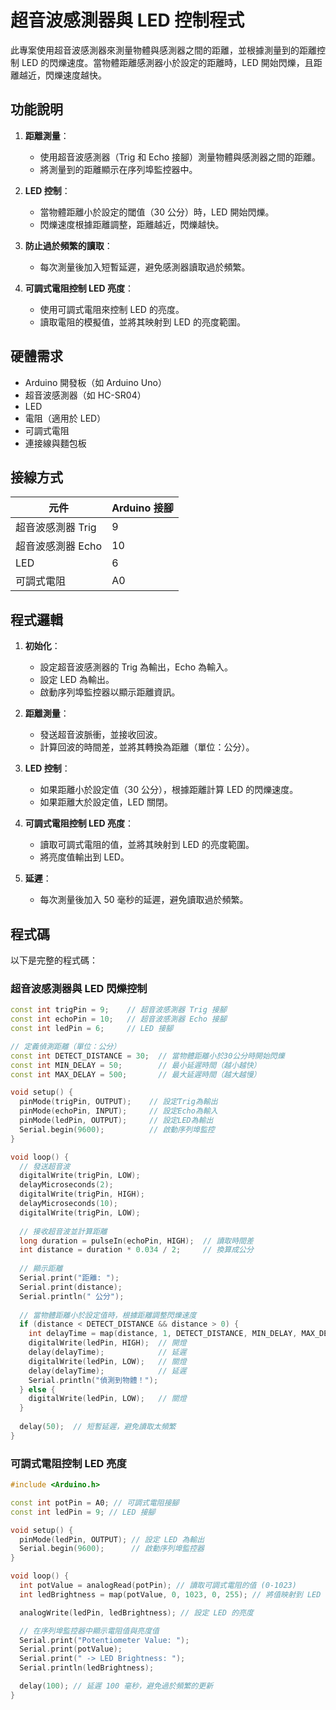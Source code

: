 # 超音波感測器與 LED 控制程式

此專案使用超音波感測器來測量物體與感測器之間的距離，並根據測量到的距離控制 LED 的閃爍速度。當物體距離感測器小於設定的距離時，LED 開始閃爍，且距離越近，閃爍速度越快。

## 功能說明

1. **距離測量**：
   - 使用超音波感測器（Trig 和 Echo 接腳）測量物體與感測器之間的距離。
   - 將測量到的距離顯示在序列埠監控器中。

2. **LED 控制**：
   - 當物體距離小於設定的閾值（30 公分）時，LED 開始閃爍。
   - 閃爍速度根據距離調整，距離越近，閃爍越快。

3. **防止過於頻繁的讀取**：
   - 每次測量後加入短暫延遲，避免感測器讀取過於頻繁。

4. **可調式電阻控制 LED 亮度**：
   - 使用可調式電阻來控制 LED 的亮度。
   - 讀取電阻的模擬值，並將其映射到 LED 的亮度範圍。

## 硬體需求

- Arduino 開發板（如 Arduino Uno）
- 超音波感測器（如 HC-SR04）
- LED
- 電阻（適用於 LED）
- 可調式電阻
- 連接線與麵包板

## 接線方式

| 元件          | Arduino 接腳 |
|---------------|--------------|
| 超音波感測器 Trig | 9            |
| 超音波感測器 Echo | 10           |
| LED           | 6            |
| 可調式電阻     | A0           |

## 程式邏輯

1. **初始化**：
   - 設定超音波感測器的 Trig 為輸出，Echo 為輸入。
   - 設定 LED 為輸出。
   - 啟動序列埠監控器以顯示距離資訊。

2. **距離測量**：
   - 發送超音波脈衝，並接收回波。
   - 計算回波的時間差，並將其轉換為距離（單位：公分）。

3. **LED 控制**：
   - 如果距離小於設定值（30 公分），根據距離計算 LED 的閃爍速度。
   - 如果距離大於設定值，LED 關閉。

4. **可調式電阻控制 LED 亮度**：
   - 讀取可調式電阻的值，並將其映射到 LED 的亮度範圍。
   - 將亮度值輸出到 LED。

5. **延遲**：
   - 每次測量後加入 50 毫秒的延遲，避免讀取過於頻繁。

## 程式碼

以下是完整的程式碼：

### 超音波感測器與 LED 閃爍控制

```cpp
const int trigPin = 9;    // 超音波感測器 Trig 接腳
const int echoPin = 10;   // 超音波感測器 Echo 接腳
const int ledPin = 6;     // LED 接腳

// 定義偵測距離（單位：公分）
const int DETECT_DISTANCE = 30;  // 當物體距離小於30公分時開始閃爍
const int MIN_DELAY = 50;        // 最小延遲時間（越小越快）
const int MAX_DELAY = 500;       // 最大延遲時間（越大越慢）

void setup() {
  pinMode(trigPin, OUTPUT);    // 設定Trig為輸出
  pinMode(echoPin, INPUT);     // 設定Echo為輸入
  pinMode(ledPin, OUTPUT);     // 設定LED為輸出
  Serial.begin(9600);          // 啟動序列埠監控
}

void loop() {
  // 發送超音波
  digitalWrite(trigPin, LOW);
  delayMicroseconds(2);
  digitalWrite(trigPin, HIGH);
  delayMicroseconds(10);
  digitalWrite(trigPin, LOW);
  
  // 接收超音波並計算距離
  long duration = pulseIn(echoPin, HIGH);  // 讀取時間差
  int distance = duration * 0.034 / 2;     // 換算成公分
  
  // 顯示距離
  Serial.print("距離: ");
  Serial.print(distance);
  Serial.println(" 公分");
  
  // 當物體距離小於設定值時，根據距離調整閃爍速度
  if (distance < DETECT_DISTANCE && distance > 0) {
    int delayTime = map(distance, 1, DETECT_DISTANCE, MIN_DELAY, MAX_DELAY); // 根據距離計算延遲時間
    digitalWrite(ledPin, HIGH);  // 開燈
    delay(delayTime);            // 延遲
    digitalWrite(ledPin, LOW);   // 關燈
    delay(delayTime);            // 延遲
    Serial.println("偵測到物體！");
  } else {
    digitalWrite(ledPin, LOW);   // 關燈
  }
  
  delay(50);  // 短暫延遲，避免讀取太頻繁
}
```

### 可調式電阻控制 LED 亮度

```cpp
#include <Arduino.h>

const int potPin = A0; // 可調式電阻接腳
const int ledPin = 9; // LED 接腳

void setup() {
  pinMode(ledPin, OUTPUT); // 設定 LED 為輸出
  Serial.begin(9600);      // 啟動序列埠監控器
}

void loop() {
  int potValue = analogRead(potPin); // 讀取可調式電阻的值 (0-1023)
  int ledBrightness = map(potValue, 0, 1023, 0, 255); // 將值映射到 LED 的亮度範圍 (0-255)

  analogWrite(ledPin, ledBrightness); // 設定 LED 的亮度

  // 在序列埠監控器中顯示電阻值與亮度值
  Serial.print("Potentiometer Value: ");
  Serial.print(potValue);
  Serial.print(" -> LED Brightness: ");
  Serial.println(ledBrightness);

  delay(100); // 延遲 100 毫秒，避免過於頻繁的更新
}
```